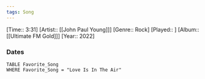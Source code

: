 ```yaml
---
tags: Song  
---
```

[Time:: 3:31]
[Artist:: [[John Paul Young]]]
[Genre:: Rock]
[Played:: ]
[Album:: [[Ultimate FM Gold]]]
[Year:: 2022]
### Dates
````dataview
TABLE Favorite_Song
WHERE Favorite_Song = "Love Is In The Air"
````